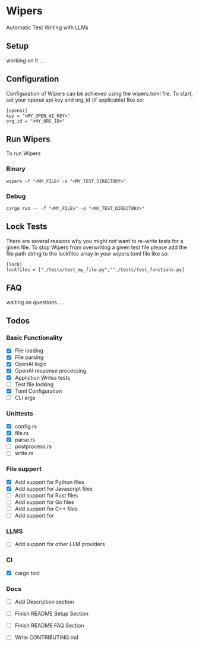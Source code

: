 # Wipers
Automatic Test Writing with LLMs

## Setup

working on it.....


## Configuration

Configuration of Wipers can be achieved using the wipers.toml file. To start, set your openai api key and org_id (if applicable) like so:

```
[openai]
key = "<MY_OPEN_AI_KEY>"
org_id = "<MY_ORG_ID>"
```

## Run Wipers

To run Wipers

### Binary

```shell
wipers -f "<MY_FILE> -o "<MY_TEST_DIRECTORY>"
```

### Debug

```shell
cargo run -- -f "<MY_FILE>" -o "<MY_TEST_DIRECTORY>"
```


## Lock Tests

There are several reasons why you might not want to re-write tests for a given file. To stop Wipers from overwriting a given test file please add the file path string to the lockfiles array in your wipers.toml file like so:

```
[lock]
lockfiles = ["./tests/test_my_file.py",""./tests/test_functions.py]
```

## FAQ

waiting on questions.....


## Todos

###  Basic Functionality
- [X] File loading
- [X] File parsing
- [X] OpenAI logic 
- [X] OpenAI response processing
- [X] Appliction Writes tests
- [ ] Test file locking
- [X] Toml Configuration
- [ ] CLI args

### Unittests
- [X] config.rs
- [X] file.rs
- [X] parse.rs
- [ ] postprocess.rs
- [ ] write.rs  

### File support
- [X] Add support for Python files
- [X] Add support for Javascript files
- [ ] Add support for Rust files
- [ ] Add support for Go files
- [ ] Add support for C++ files
- [ ] Add support for 

### LLMS

- [ ] Add support for other LLM providers


### CI

- [X] cargo test

### Docs 

- [ ] Add Description section
- [ ] Finish README Setup Section
- [ ] Finish README FAQ Section
- [ ] Write CONTRIBUTING.md

